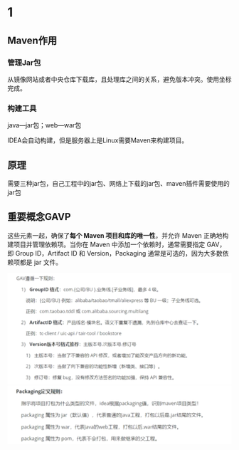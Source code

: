 # 1

## Maven作用

### 管理Jar包

从镜像网站或者中央仓库下载库，且处理库之间的关系，避免版本冲突。使用坐标完成。

### 构建工具

java—jar包；web—war包

IDEA会自动构建，但是服务器上是Linux需要Maven来构建项目。

## 原理

需要三种jar包，自己工程中的jar包、网络上下载的jar包、maven插件需要使用的jar包

## 重要概念GAVP

这些元素一起，确保了**每个 Maven 项目和库的唯一性**，并允许 Maven 正确地构建项目并管理依赖项。当你在 Maven 中添加一个依赖时，通常需要指定 GAV，即 Group ID，Artifact ID 和 Version，Packaging 通常是可选的，因为大多数依赖项都是 jar 文件。

<img src="../Pic/image-20240110174820212.png" alt="image-20240110174820212" style="zoom:50%;" />

<img src="../Pic/image-20240110174838494.png" alt="image-20240110174838494" style="zoom:50%;" />